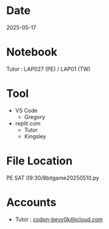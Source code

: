 # Date
2025-05-17

# Notebook
Tutor : LAP027 (PE) / LAP01 (TW)  

# Tool
- VS Code
  + Gregory
- replit.com
  + Tutor
  + Kingsley

# File Location
PE SAT 09:30/8bitgame20250510.py

# Accounts
- Tutor : codon-bevy0k@icloud.com
